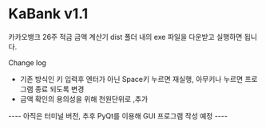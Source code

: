 # KaBank v1.1
카카오뱅크 26주 적금 금액 계산기
dist 폴더 내의 exe 파일을 다운받고 실행하면 됩니다.

Change log
- 기존 방식인 키 입력후 엔터가 아닌 Space키 누르면 재실행, 아무키나 누르면 프로그램 종료 되도록 변경
- 금액 확인의 용의성을 위해 천원단위로 ,추가

---- 아직은 터미널 버전, 추후 PyQt를 이용해 GUI 프로그램 작성 예정 ----
